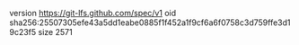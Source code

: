 version https://git-lfs.github.com/spec/v1
oid sha256:25507305efe43a5dd1eabe0885f1f452a1f9cf6a6f0758c3d759ffe3d19c23f5
size 2571
